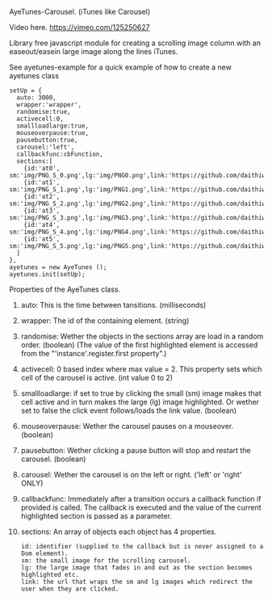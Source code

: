 AyeTunes-Carousel. (iTunes like Carousel)

Video here. https://vimeo.com/125250627

Library free javascript module for creating a scrolling image column with an easeout/easein large image along the lines iTunes.

See ayetunes-example for a quick example of how to create a new ayetunes class

	setUp = {
      auto: 3000,
      wrapper:'wrapper',
      randomise:true,
	  activecell:0,
      smallloadlarge:true,
      mouseoverpause:true,
      pausebutton:true,
      carousel:'left',
      callbackfunc:cbFunction,
      sections:[
        {id:'at0', sm:'img/PNG_S_0.png',lg:'img/PNG0.png',link:'https://github.com/daithiw44'},
        {id:'at1', sm:'img/PNG_S_1.png',lg:'img/PNG1.png',link:'https://github.com/daithiw44'},
        {id:'at2', sm:'img/PNG_S_2.png',lg:'img/PNG2.png',link:'https://github.com/daithiw44'},
        {id:'at3', sm:'img/PNG_S_3.png',lg:'img/PNG3.png',link:'https://github.com/daithiw44'},
        {id:'at4', sm:'img/PNG_S_4.png',lg:'img/PNG4.png',link:'https://github.com/daithiw44'},
        {id:'at5', sm:'img/PNG_S_5.png',lg:'img/PNG5.png',link:'https://github.com/daithiw44'}
      ]
    },
    ayetunes = new AyeTunes ();
    ayetunes.init(setUp);

Properties of the AyeTunes class.

1.	auto: This is the time between tansitions. (milliseconds)

2.	wrapper: The id of the containing element. (string)

3.	randomise: Wether the objects in the sections array are load in a random order. (boolean)
	(The value of the first highlighted element is accessed from the "'instance'.register.first property".)

4.  activecell: 0 based index where max value = 2. This property sets which cell of the carousel is active. (int value 0 to 2)

5.  smallloadlarge: if set to true by clicking the small (sm) image makes that cell active and in turn makes the large (lg) image highlighted.
	Or wether set to false the click event follows/loads the link value. (boolean)

6.	mouseoverpause: Wether the carousel pauses on a mouseover. (boolean)

8.	pausebutton: Wether clicking a pause button will stop and restart the carousel. (boolean)

7.	carousel: Wether the carousel is on the left or right. ('left' or 'right' ONLY)

8.	callbackfunc: Immediately after a transition occurs a callback function if provided is called.
	The callback is executed and the value of the current highlighted section is passed as a parameter.

9.	sections: An array of objects each object has 4 properties.
	
		id: identifier (supplied to the callback but is never assigned to a Dom element).
		sm: the small image for the scrolling carousel.
		lg: the large image that fades in and out as the section becomes highlighted etc.
		link: the url that wraps the sm and lg images which redirect the user when they are clicked.
